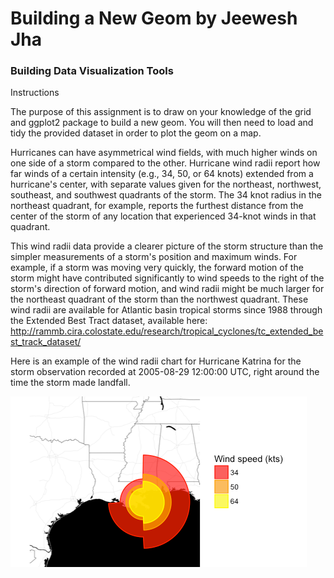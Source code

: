 # Building a New Geom by Jeewesh Jha
### Building Data Visualization Tools

Instructions

The purpose of this assignment is to draw on your knowledge of the grid and ggplot2 package to build a new geom. You will then need to load and tidy the provided dataset in order to plot the geom on a map.

Hurricanes can have asymmetrical wind fields, with much higher winds on one side of a storm compared to the other. Hurricane wind radii report how far winds of a certain intensity (e.g., 34, 50, or 64 knots) extended from a hurricane's center, with separate values given for the northeast, northwest, southeast, and southwest quadrants of the storm. The 34 knot radius in the northeast quadrant, for example, reports the furthest distance from the center of the storm of any location that experienced 34-knot winds in that quadrant.

This wind radii data provide a clearer picture of the storm structure than the simpler measurements of a storm's position and maximum winds. For example, if a storm was moving very quickly, the forward motion of the storm might have contributed significantly to wind speeds to the right of the storm's direction of forward motion, and wind radii might be much larger for the northeast quadrant of the storm than the northwest quadrant. These wind radii are available for Atlantic basin tropical storms since 1988 through the Extended Best Tract dataset, available here: http://rammb.cira.colostate.edu/research/tropical_cyclones/tc_extended_best_track_dataset/

Here is an example of the wind radii chart for Hurricane Katrina for the storm observation recorded at 2005-08-29 12:00:00 UTC, right around the time the storm made landfall.


![alt text](https://github.com/jeeweshjha/Build-a-New-Geom/blob/master/tS300L0GEea4MxKdJPaTxA_2bc876f39664b8ee7e2ee77b70e4b5a5_wind_radii_example.png "Example")
